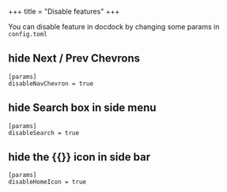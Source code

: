 +++
title = "Disable features"
+++

You can disable feature in docdock by changing some params in `config.toml`


## hide Next / Prev Chevrons
```
[params]
disableNavChevron = true
```

## hide Search box in side menu
```
[params]
disableSearch = true
```

## hide the {{<icon fa-home>}} icon in side bar
```
[params]
disableHomeIcon = true
```